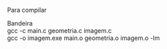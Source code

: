 Para compilar

Bandeira<br>
	gcc -c main.c geometria.c imagem.c<br>
	gcc -o imagem.exe main.o geometria.o imagem.o -lm

